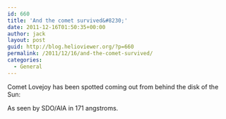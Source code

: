 ```yaml
---
id: 660
title: 'And the comet survived&#8230;'
date: 2011-12-16T01:50:35+00:00
author: jack
layout: post
guid: http://blog.helioviewer.org/?p=660
permalink: /2011/12/16/and-the-comet-survived/
categories:
  - General
---
```

Comet Lovejoy has been spotted coming out from behind the disk of the Sun:



As seen by SDO/AIA in 171 angstroms.

